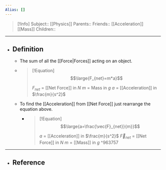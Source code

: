 ```yaml
---
Alias: []
---
```

> [!Info]
> Subject:: [[Physics]]
> Parents:: 
> Friends:: [[Acceleration]] [[Mass]]
> Children:: 
---
- ## Definition
	- The sum of all the [[Force|Forces]] acting on an object.
	- > [!Equation]
	  > $$\large{F_{net}=m*a}$$
	  > 
	  > $F_{net}$ = [[Net Force]] in $N$
	  > $m$ = Mass in $g$
	  > $a$ = [[Acceleration]] in $\frac{m}{s^2}$
	- To find the [[Acceleration]] from [[Net Force]] just rearrange the equation above.
		- > [!Equation]
		  > $$\large{a=\frac{\vec{F}_{net}}{m}}$$
		  > 
		  > $a$ = [[Acceleration]] in $\frac{m}{s^2}$
		  > $\vec{F}_{net}$ = [[Net Force]] in $N$
		  > $m$ = [[Mass]] in $g$ ^963757
---
- ## Reference